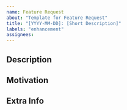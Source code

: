 ```yaml
---
name: Feature Request
about: "Template for Feature Request"
title: "[YYYY-MM-DD]: [Short Description]"
labels: "enhancement"
assignees:
---
```


## Description

<!-- ✍️ Summarize enhancement in short sentences -->

## Motivation

<!-- ❓ How does the new feature or enhancement help -->

## Extra Info

<!-- 👉 Highlight other related GitHub issues, use "Relates: #123" -->
<!-- 🔗 Link to notes, bug trackers, source control, or more infos -->
